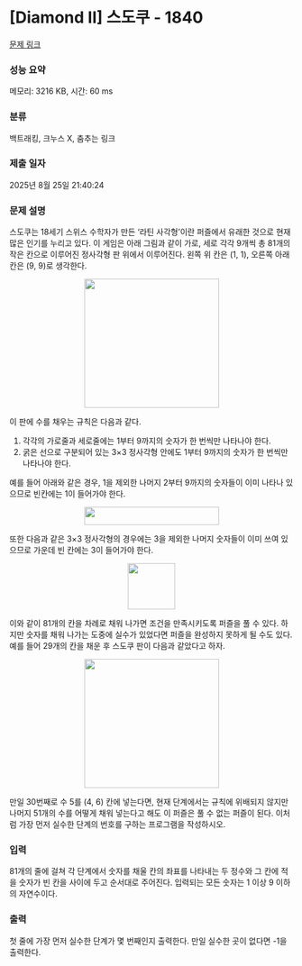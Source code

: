 # [Diamond II] 스도쿠 - 1840 

[문제 링크](https://www.acmicpc.net/problem/1840) 

### 성능 요약

메모리: 3216 KB, 시간: 60 ms

### 분류

백트래킹, 크누스 X, 춤추는 링크

### 제출 일자

2025년 8월 25일 21:40:24

### 문제 설명

<p>스도쿠는 18세기 스위스 수학자가 만든 ‘라틴 사각형’이란 퍼즐에서 유래한 것으로 현재 많은 인기를 누리고 있다. 이 게임은 아래 그림과 같이 가로, 세로 각각 9개씩 총 81개의 작은 칸으로 이루어진 정사각형 판 위에서 이루어진다. 왼쪽 위 칸은 (1, 1), 오른쪽 아래 칸은 (9, 9)로 생각한다.</p>

<p style="text-align: center;"><img alt="" src="https://upload.acmicpc.net/6abc524e-1d49-40b4-8240-48af1b6da264/-/preview/" style="width: 239px; height: 229px;"></p>

<p>이 판에 수를 채우는 규칙은 다음과 같다.</p>

<ol>
	<li>각각의 가로줄과 세로줄에는 1부터 9까지의 숫자가 한 번씩만 나타나야 한다.</li>
	<li>굵은 선으로 구분되어 있는 3×3 정사각형 안에도 1부터 9까지의 숫자가 한 번씩만 나타나야 한다.</li>
</ol>

<p>예를 들어 아래와 같은 경우, 1을 제외한 나머지 2부터 9까지의 숫자들이 이미 나타나 있으므로 빈칸에는 1이 들어가야 한다.</p>

<p style="text-align: center;"><img alt="" src="https://upload.acmicpc.net/28f1b449-c785-450d-a478-53eee2f709f2/-/preview/" style="width: 239px; height: 32px;"></p>

<p>또한 다음과 같은 3×3 정사각형의 경우에는 3을 제외한 나머지 숫자들이 이미 쓰여 있으므로 가운데 빈 칸에는 3이 들어가야 한다.</p>

<p style="text-align: center;"><img alt="" src="https://upload.acmicpc.net/0c745f44-fb33-4c47-98a1-110fa6b3e1d4/-/preview/" style="width: 84px; height: 82px;"></p>

<p>이와 같이 81개의 칸을 차례로 채워 나가면 조건을 만족시키도록 퍼즐을 풀 수 있다. 하지만 숫자를 채워 나가는 도중에 실수가 있었다면 퍼즐을 완성하지 못하게 될 수도 있다. 예를 들어 29개의 칸을 채운 후 스도쿠 판이 다음과 같았다고 하자.</p>

<p style="text-align: center;"><img alt="" src="https://upload.acmicpc.net/ce69af83-565a-4e5f-ab81-e94c740c9e03/-/preview/" style="width: 239px; height: 229px;"></p>

<p>만일 30번째로 수 5를 (4, 6) 칸에 넣는다면, 현재 단계에서는 규칙에 위배되지 않지만 나머지 51개의 수를 어떻게 채워 넣는다고 해도 이 퍼즐은 풀 수 없는 퍼즐이 된다. 이처럼 가장 먼저 실수한 단계의 번호를 구하는 프로그램을 작성하시오.</p>

### 입력 

 <p>81개의 줄에 걸쳐 각 단계에서 숫자를 채울 칸의 좌표를 나타내는 두 정수와 그 칸에 적을 숫자가 빈 칸을 사이에 두고 순서대로 주어진다. 입력되는 모든 숫자는 1 이상 9 이하의 자연수이다.</p>

### 출력 

 <p>첫 줄에 가장 먼저 실수한 단계가 몇 번째인지 출력한다. 만일 실수한 곳이 없다면 -1을 출력한다.</p>

